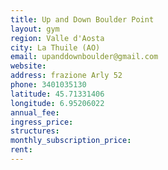 ```yaml
---
title: Up and Down Boulder Point
layout: gym
region: Valle d'Aosta
city: La Thuile (AO)
email: upanddownboulder@gmail.com
website: 
address: frazione Arly 52
phone: 3401035130 
latitude: 45.71331406
longitude: 6.95206022
annual_fee: 
ingress_price: 
structures: 
monthly_subscription_price: 
rent: 
---
```


